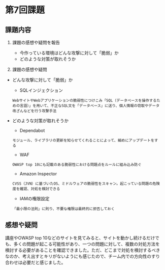 # 第7回課題

## 課題内容
1. 課題の感想や疑問を報告
    - 今作っている環境はどんな攻撃に対して「脆弱」か
    - どのような対策が取れそうか

1. 課題の感想や疑問

- どんな攻撃に対して「脆弱」か

    - SQLインジェクション
    ```
    WebサイトやWebアプリケーションの脆弱性につけこみ「SQL（データベースを操作するための言語）」を用いて、不正なSQL文を「データベース」に送り、個人情報の窃取やデータ改ざんなどを行う攻撃手法
    ```

- どのような対策が取れそうか

    - Dependabot
    ```
    モジュール、ライブラリの更新を知らせてくれることによって、細めにアップデートをする
    ```

    - WAF
    ```
    OWASP top 10にも記載のある脆弱性における問題点をルールに組み込み防ぐ
    ```

    - Amazon Inspector
    ```
    CVSS（JVN）に基づいたOS、ミドルウェアの脆弱性をスキャン。起こっている問題の危険度を確認、対処を検討できる
    ```

    - IAMの権限設定
    ```
    「最小限の法則」に則り、不要な権限は最終的に拒否しておく
    ```

## 感想や疑問
講座やOWASP top 10などのサイトを見てみると、サイトを動かし続けるだけでも、多くの問題が起こる可能性があり、一つの問題に対して、複数の対処方法を検討する必要があることを確認できました。ただ、どこまで対処を検討するべきなのか、考え出すとキリがないようにも感じたので、チーム内での方向性のすり合わせは必要だと感じました。